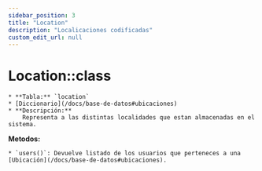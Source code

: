 ```yaml
---
sidebar_position: 3
title: "Location"
description: "Localicaciones codificadas"
custom_edit_url: null
---
```


# Location::class
    * **Tabla:** `location`
    * [Diccionario](/docs/base-de-datos#ubicaciones)
    * **Descripción:**
        Representa a las distintas localidades que estan almacenadas en el sistema.

**Metodos:**

    * `users()`: Devuelve listado de los usuarios que perteneces a una [Ubicación](/docs/base-de-datos#ubicaciones).